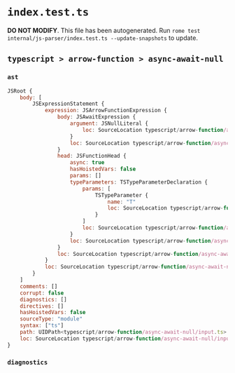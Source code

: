 # `index.test.ts`

**DO NOT MODIFY**. This file has been autogenerated. Run `rome test internal/js-parser/index.test.ts --update-snapshots` to update.

## `typescript > arrow-function > async-await-null`

### `ast`

```javascript
JSRoot {
	body: [
		JSExpressionStatement {
			expression: JSArrowFunctionExpression {
				body: JSAwaitExpression {
					argument: JSNullLiteral {
						loc: SourceLocation typescript/arrow-function/async-await-null/input.ts 1:21-1:25
					}
					loc: SourceLocation typescript/arrow-function/async-await-null/input.ts 1:15-1:25
				}
				head: JSFunctionHead {
					async: true
					hasHoistedVars: false
					params: []
					typeParameters: TSTypeParameterDeclaration {
						params: [
							TSTypeParameter {
								name: "T"
								loc: SourceLocation typescript/arrow-function/async-await-null/input.ts 1:7-1:8
							}
						]
						loc: SourceLocation typescript/arrow-function/async-await-null/input.ts 1:6-1:9
					}
					loc: SourceLocation typescript/arrow-function/async-await-null/input.ts 1:0-1:14
				}
				loc: SourceLocation typescript/arrow-function/async-await-null/input.ts 1:0-1:25
			}
			loc: SourceLocation typescript/arrow-function/async-await-null/input.ts 1:0-1:26
		}
	]
	comments: []
	corrupt: false
	diagnostics: []
	directives: []
	hasHoistedVars: false
	sourceType: "module"
	syntax: ["ts"]
	path: UIDPath<typescript/arrow-function/async-await-null/input.ts>
	loc: SourceLocation typescript/arrow-function/async-await-null/input.ts 1:0-2:0
}
```

### `diagnostics`

```

```
